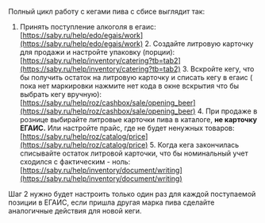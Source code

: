 Полный цикл работу с кегами пива с сбисе выглядит так:

1. Принять поступление алкоголя в егаис: [https://saby.ru/help/edo/egais/work](https://saby.ru/help/edo/egais/work) 2. Создайте литровую карточку для продажи и настройте упаковку (порции): [https://saby.ru/help/inventory/catering?tb=tab2](https://saby.ru/help/inventory/catering?tb=tab2) 3. Вскройте кегу, что бы получить остаток на литровую карточку и списать кегу в егаис ( пока нет маркировки нажмите нет кода в окне вскрытия что бы выбрать кегу вручную): [https://saby.ru/help/roz/cashbox/sale/opening_beer](https://saby.ru/help/roz/cashbox/sale/opening_beer) 4. При продаже в рознице выбирайте литровые карточки пива в каталоге, **не карточку ЕГАИС.** Или настройте прайс, где не будет ненужных товаров: [https://saby.ru/help/roz/catalog/price](https://saby.ru/help/roz/catalog/price) 5. Когда кега закончилась списывайте остаток литровой карточки, что бы номинальный учет сходился с фактическим - ноль: [https://saby.ru/help/inventory/document/writing](https://saby.ru/help/inventory/document/writing)

Шаг 2 нужно будет настроить только один раз для каждой поступаемой позиции в ЕГАИС, если пришла другая марка пива сделайте аналогичные действия для новой кеги.